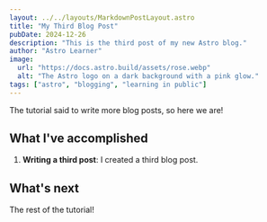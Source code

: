 ```yaml
---
layout: ../../layouts/MarkdownPostLayout.astro
title: "My Third Blog Post"
pubDate: 2024-12-26
description: "This is the third post of my new Astro blog."
author: "Astro Learner"
image:
  url: "https://docs.astro.build/assets/rose.webp"
  alt: "The Astro logo on a dark background with a pink glow."
tags: ["astro", "blogging", "learning in public"]
---
```


The tutorial said to write more blog posts, so here we are!

## What I've accomplished

1. **Writing a third post**: I created a third blog post.

## What's next

The rest of the tutorial!
